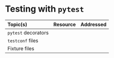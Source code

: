 # Testing with `pytest`

| Topic(s) | Resource | Addressed |
| :------- | :------- | :-------: |
| `pytest` decorators |
| `testconf` files |
| Fixture files |